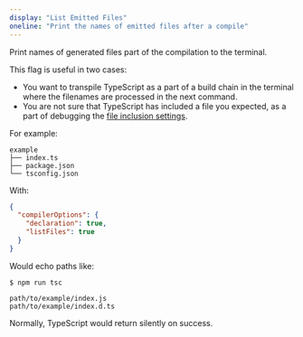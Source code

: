 ```yaml
---
display: "List Emitted Files"
oneline: "Print the names of emitted files after a compile"
---
```


<span class='definition'>Print names of generated files part of the compilation</span> to the terminal.

This flag is useful in two cases:

- You want to transpile TypeScript as a part of a build chain in the terminal where the <span class='important'>filenames are processed in the next command</span>.
- You are <span class='definition'>not sure that TypeScript has included a file you expected</span>, as a part of debugging the [file inclusion settings](#Project_Files_0).

For example:

```
example
├── index.ts
├── package.json
└── tsconfig.json
```

With:

```json tsconfig
{
  "compilerOptions": {
    "declaration": true,
    "listFiles": true
  }
}
```

Would echo paths like:

```
$ npm run tsc

path/to/example/index.js
path/to/example/index.d.ts
```

Normally, TypeScript would return silently on success.
